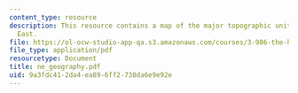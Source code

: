 ```yaml
---
content_type: resource
description: This resource contains a map of the major topographic units in the Middle
  East.
file: https://ol-ocw-studio-app-qa.s3.amazonaws.com/courses/3-986-the-human-past-introduction-to-archaeology-fall-2006/9a3fdc412da4ea896ff2738da6e9e92e_ne_geography.pdf
file_type: application/pdf
resourcetype: Document
title: ne_geography.pdf
uid: 9a3fdc41-2da4-ea89-6ff2-738da6e9e92e
---
```

